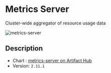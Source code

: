 # Metrics Server

Cluster-wide aggregator of resource usage data

![metrics-server](../../img/metrics-server.png)

## Description

* Chart : [metrics-server on Artifact Hub](https://artifacthub.io/packages/helm/helm-stable/metrics-server)
* Version: `2.11.1`
